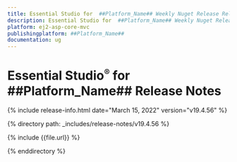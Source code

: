 ```yaml
---
title: Essential Studio for  ##Platform_Name## Weekly Nuget Release Release Notes  
description: Essential Studio for  ##Platform_Name## Weekly Nuget Release Release Notes  
platform: ej2-asp-core-mvc
publishingplatform: ##Platform_Name##
documentation: ug
---
```


# Essential Studio<sup style="font-size:70%">&reg;</sup> for  ##Platform_Name##  Release Notes  

{% include release-info.html date="March 15, 2022"  version="v19.4.56" %} 

{% directory path: _includes/release-notes/v19.4.56 %}

{% include {{file.url}} %}

{% enddirectory %}
